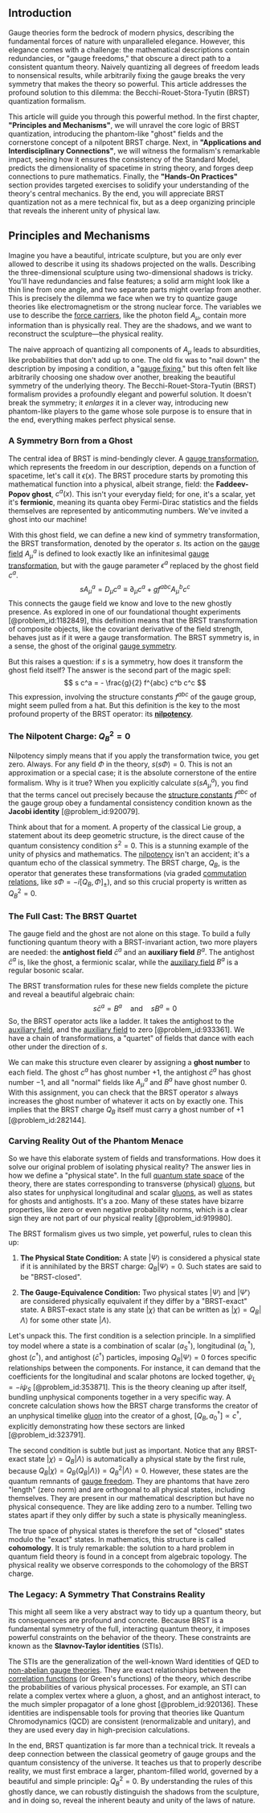 ## Introduction
Gauge theories form the bedrock of modern physics, describing the fundamental forces of nature with unparalleled elegance. However, this elegance comes with a challenge: the mathematical descriptions contain redundancies, or "gauge freedoms," that obscure a direct path to a consistent quantum theory. Naively quantizing all degrees of freedom leads to nonsensical results, while arbitrarily fixing the gauge breaks the very symmetry that makes the theory so powerful. This article addresses the profound solution to this dilemma: the Becchi-Rouet-Stora-Tyutin (BRST) quantization formalism.

This article will guide you through this powerful method. In the first chapter, **"Principles and Mechanisms"**, we will unravel the core logic of BRST quantization, introducing the phantom-like "ghost" fields and the cornerstone concept of a nilpotent BRST charge. Next, in **"Applications and Interdisciplinary Connections"**, we will witness the formalism's remarkable impact, seeing how it ensures the consistency of the Standard Model, predicts the dimensionality of spacetime in string theory, and forges deep connections to pure mathematics. Finally, the **"Hands-On Practices"** section provides targeted exercises to solidify your understanding of the theory's central mechanics. By the end, you will appreciate BRST quantization not as a mere technical fix, but as a deep organizing principle that reveals the inherent unity of physical law.

## Principles and Mechanisms

Imagine you have a beautiful, intricate sculpture, but you are only ever allowed to describe it using its shadows projected on the walls. Describing the three-dimensional sculpture using two-dimensional shadows is tricky. You'll have redundancies and false features; a solid arm might look like a thin line from one angle, and two separate parts might overlap from another. This is precisely the dilemma we face when we try to quantize gauge theories like electromagnetism or the strong nuclear force. The variables we use to describe the [force carriers](@article_id:160940), like the photon field $A_\mu$, contain more information than is physically real. They are the shadows, and we want to reconstruct the sculpture—the physical reality.

The naive approach of quantizing all components of $A_\mu$ leads to absurdities, like probabilities that don't add up to one. The old fix was to "nail down" the description by imposing a condition, a "[gauge fixing](@article_id:142327)," but this often felt like arbitrarily choosing one shadow over another, breaking the beautiful symmetry of the underlying theory. The Becchi-Rouet-Stora-Tyutin (BRST) formalism provides a profoundly elegant and powerful solution. It doesn't break the symmetry; it *enlarges* it in a clever way, introducing new phantom-like players to the game whose sole purpose is to ensure that in the end, everything makes perfect physical sense.

### A Symmetry Born from a Ghost

The central idea of BRST is mind-bendingly clever. A [gauge transformation](@article_id:140827), which represents the freedom in our description, depends on a function of spacetime, let's call it $\epsilon(x)$. The BRST procedure starts by promoting this mathematical function into a physical, albeit strange, field: the **Faddeev-Popov ghost**, $c^a(x)$. This isn't your everyday field; for one, it's a scalar, yet it's **fermionic**, meaning its quanta obey Fermi-Dirac statistics and the fields themselves are represented by anticommuting numbers. We've invited a ghost into our machine!

With this ghost field, we can define a new kind of symmetry transformation, the BRST transformation, denoted by the operator $s$. Its action on the [gauge field](@article_id:192560) $A_\mu^a$ is defined to look exactly like an infinitesimal [gauge transformation](@article_id:140827), but with the gauge parameter $\epsilon^a$ replaced by the ghost field $c^a$.
$$
sA_\mu^a = D_\mu c^a \equiv \partial_\mu c^a + g f^{abc} A_\mu^b c^c
$$
This connects the gauge field we know and love to the new ghostly presence. As explored in one of our foundational thought experiments [@problem_id:1182849], this definition means that the BRST transformation of composite objects, like the covariant derivative of the field strength, behaves just as if it were a gauge transformation. The BRST symmetry is, in a sense, the ghost of the original [gauge symmetry](@article_id:135944).

But this raises a question: if $s$ is a symmetry, how does it transform the ghost field itself? The answer is the second part of the magic spell:
$$
s c^a = - \frac{g}{2} f^{abc} c^b c^c
$$
This expression, involving the structure constants $f^{abc}$ of the gauge group, might seem pulled from a hat. But this definition is the key to the most profound property of the BRST operator: its **[nilpotency](@article_id:147432)**.

### The Nilpotent Charge: $Q_B^2 = 0$

Nilpotency simply means that if you apply the transformation twice, you get zero. Always. For any field $\Phi$ in the theory, $s(s\Phi) = 0$. This is not an approximation or a special case; it is the absolute cornerstone of the entire formalism. Why is it true? When you explicitly calculate $s(sA_\mu^a)$, you find that the terms cancel out precisely because the [structure constants](@article_id:157466) $f^{abc}$ of the gauge group obey a fundamental consistency condition known as the **Jacobi identity** [@problem_id:920079].

Think about that for a moment. A property of the classical Lie group, a statement about its deep geometric structure, is the direct cause of the quantum consistency condition $s^2=0$. This is a stunning example of the unity of physics and mathematics. The [nilpotency](@article_id:147432) isn't an accident; it's a quantum echo of the classical symmetry. The BRST charge, $Q_B$, is the operator that generates these transformations (via graded [commutation relations](@article_id:136286), like $s\Phi = -i[Q_B, \Phi]_{\pm}$), and so this crucial property is written as $Q_B^2=0$.

### The Full Cast: The BRST Quartet

The gauge field and the ghost are not alone on this stage. To build a fully functioning quantum theory with a BRST-invariant action, two more players are needed: the **antighost field** $\bar{c}^a$ and an **auxiliary field** $B^a$. The antighost $\bar{c}^a$ is, like the ghost, a fermionic scalar, while the [auxiliary field](@article_id:139999) $B^a$ is a regular bosonic scalar.

The BRST transformation rules for these new fields complete the picture and reveal a beautiful algebraic chain:
$$
s\bar{c}^a = B^a \quad \text{and} \quad sB^a = 0
$$
So, the BRST operator acts like a ladder. It takes the antighost to the [auxiliary field](@article_id:139999), and the [auxiliary field](@article_id:139999) to zero [@problem_id:933361]. We have a chain of transformations, a "quartet" of fields that dance with each other under the direction of $s$.

We can make this structure even clearer by assigning a **ghost number** to each field. The ghost $c^a$ has ghost number $+1$, the antighost $\bar{c}^a$ has ghost number $-1$, and all "normal" fields like $A_\mu^a$ and $B^a$ have ghost number $0$. With this assignment, you can check that the BRST operator $s$ always increases the ghost number of whatever it acts on by exactly one. This implies that the BRST charge $Q_B$ itself must carry a ghost number of $+1$ [@problem_id:282144].

### Carving Reality Out of the Phantom Menace

So we have this elaborate system of fields and transformations. How does it solve our original problem of isolating physical reality? The answer lies in how we define a "physical state". In the full [quantum state space](@article_id:197379) of the theory, there are states corresponding to transverse (physical) [gluons](@article_id:151233), but also states for unphysical longitudinal and scalar [gluons](@article_id:151233), as well as states for ghosts and antighosts. It's a zoo. Many of these states have bizarre properties, like zero or even negative probability norms, which is a clear sign they are not part of our physical reality [@problem_id:919980].

The BRST formalism gives us two simple, yet powerful, rules to clean this up:

1.  **The Physical State Condition:** A state $|\Psi\rangle$ is considered a physical state if it is annihilated by the BRST charge: $Q_B |\Psi\rangle = 0$. Such states are said to be "BRST-closed".

2.  **The Gauge-Equivalence Condition:** Two physical states $|\Psi\rangle$ and $|\Psi'\rangle$ are considered physically equivalent if they differ by a "BRST-exact" state. A BRST-exact state is any state $|\chi\rangle$ that can be written as $|\chi\rangle = Q_B |\Lambda\rangle$ for some other state $|\Lambda\rangle$.

Let's unpack this. The first condition is a selection principle. In a simplified toy model where a state is a combination of scalar ($a_S^\dagger$), longitudinal ($a_L^\dagger$), ghost ($c^\dagger$), and antighost ($\bar{c}^\dagger$) particles, imposing $Q_B|\Psi\rangle = 0$ forces specific relationships between the components. For instance, it can demand that the coefficients for the longitudinal and scalar photons are locked together, $\psi_L = -i\psi_S$ [@problem_id:353871]. This is the theory cleaning up after itself, bundling unphysical components together in a very specific way. A concrete calculation shows how the BRST charge transforms the creator of an unphysical timelike [gluon](@article_id:159014) into the creator of a ghost, $[Q_B, a_0^{\dagger}] \propto c^{\dagger}$, explicitly demonstrating how these sectors are linked [@problem_id:323791].

The second condition is subtle but just as important. Notice that any BRST-exact state $|\chi\rangle = Q_B |\Lambda\rangle$ is automatically a physical state by the first rule, because $Q_B |\chi\rangle = Q_B (Q_B |\Lambda\rangle) = Q_B^2 |\Lambda\rangle = 0$. However, these states are the quantum remnants of [gauge freedom](@article_id:159997). They are phantoms that have zero "length" (zero norm) and are orthogonal to all physical states, including themselves. They are present in our mathematical description but have no physical consequence. They are like adding zero to a number. Telling two states apart if they only differ by such a state is physically meaningless.

The true space of physical states is therefore the set of "closed" states modulo the "exact" states. In mathematics, this structure is called **cohomology**. It is truly remarkable: the solution to a hard problem in quantum field theory is found in a concept from algebraic topology. The physical reality we observe corresponds to the cohomology of the BRST charge.

### The Legacy: A Symmetry That Constrains Reality

This might all seem like a very abstract way to tidy up a quantum theory, but its consequences are profound and concrete. Because BRST is a fundamental symmetry of the full, interacting quantum theory, it imposes powerful constraints on the behavior of the theory. These constraints are known as the **Slavnov-Taylor identities** (STIs).

The STIs are the generalization of the well-known Ward identities of QED to [non-abelian gauge theories](@article_id:160532). They are exact relationships between the [correlation functions](@article_id:146345) (or Green's functions) of the theory, which describe the probabilities of various physical processes. For example, an STI can relate a complex vertex where a gluon, a ghost, and an antighost interact, to the much simpler propagator of a lone ghost [@problem_id:920136]. These identities are indispensable tools for proving that theories like Quantum Chromodynamics (QCD) are consistent (renormalizable and unitary), and they are used every day in high-precision calculations.

In the end, BRST quantization is far more than a technical trick. It reveals a deep connection between the classical geometry of gauge groups and the quantum consistency of the universe. It teaches us that to properly describe reality, we must first embrace a larger, phantom-filled world, governed by a beautiful and simple principle: $Q_B^2=0$. By understanding the rules of this ghostly dance, we can robustly distinguish the shadows from the sculpture, and in doing so, reveal the inherent beauty and unity of the laws of nature.